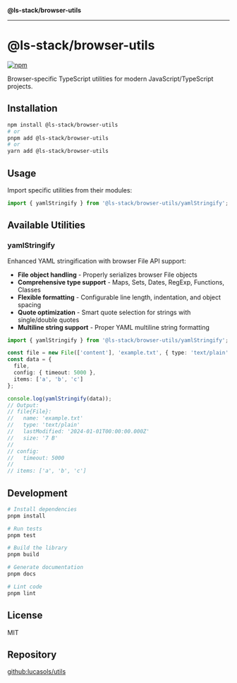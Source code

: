 **@ls-stack/browser-utils**

***

# @ls-stack/browser-utils

[![npm](https://img.shields.io/npm/v/@ls-stack/browser-utils.svg)](https://www.npmjs.com/package/@ls-stack/browser-utils)

Browser-specific TypeScript utilities for modern JavaScript/TypeScript projects.

## Installation

```bash
npm install @ls-stack/browser-utils
# or
pnpm add @ls-stack/browser-utils
# or
yarn add @ls-stack/browser-utils
```

## Usage

Import specific utilities from their modules:

```typescript
import { yamlStringify } from '@ls-stack/browser-utils/yamlStringify';
```

## Available Utilities

### yamlStringify

Enhanced YAML stringification with browser File API support:

- **File object handling** - Properly serializes browser File objects
- **Comprehensive type support** - Maps, Sets, Dates, RegExp, Functions, Classes
- **Flexible formatting** - Configurable line length, indentation, and object spacing
- **Quote optimization** - Smart quote selection for strings with single/double quotes
- **Multiline string support** - Proper YAML multiline string formatting

```typescript
import { yamlStringify } from '@ls-stack/browser-utils/yamlStringify';

const file = new File(['content'], 'example.txt', { type: 'text/plain' });
const data = {
  file,
  config: { timeout: 5000 },
  items: ['a', 'b', 'c']
};

console.log(yamlStringify(data));
// Output:
// file{File}:
//   name: 'example.txt'
//   type: 'text/plain'
//   lastModified: '2024-01-01T00:00:00.000Z'
//   size: '7 B'
//
// config:
//   timeout: 5000
//
// items: ['a', 'b', 'c']
```

## Development

```bash
# Install dependencies
pnpm install

# Run tests
pnpm test

# Build the library
pnpm build

# Generate documentation
pnpm docs

# Lint code
pnpm lint
```

## License

MIT

## Repository

[github:lucasols/utils](https://github.com/lucasols/utils)
